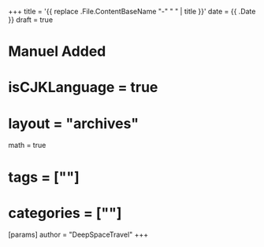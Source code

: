 +++
title = '{{ replace .File.ContentBaseName "-" " " | title }}'
date = {{ .Date }}
draft = true

# Manuel Added
# isCJKLanguage = true
# layout = "archives"
math = true
# tags = [""]
# categories = [""]
[params]
    author = "DeepSpaceTravel"
+++
